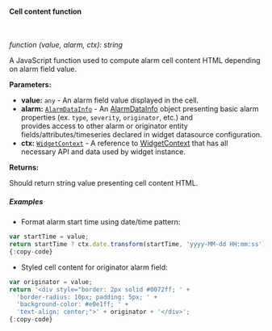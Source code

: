 #### Cell content function

<div class="divider"></div>
<br/>

*function (value, alarm, ctx): string*

A JavaScript function used to compute alarm cell content HTML depending on alarm field value.

**Parameters:**

<ul>
  <li><b>value:</b> <code>any</code> - An alarm field value displayed in the cell.
  </li>
  <li><b>alarm:</b> <code><a href="https://github.com/thingsboard/thingsboard/blob/e264f7b8ddff05bda85c4833bf497f47f447496e/ui-ngx/src/app/shared/models/alarm.models.ts#L108" target="_blank">AlarmDataInfo</a></code> - An 
            <a href="https://github.com/thingsboard/thingsboard/blob/e264f7b8ddff05bda85c4833bf497f47f447496e/ui-ngx/src/app/shared/models/alarm.models.ts#L108" target="_blank">AlarmDataInfo</a> object
            presenting basic alarm properties (ex. <code>type</code>, <code>severity</code>, <code>originator</code>, etc.) and <br> provides access to other alarm or originator entity fields/attributes/timeseries declared in widget datasource configuration.
  </li>
  <li><b>ctx:</b> <code><a href="https://github.com/thingsboard/thingsboard/blob/5bb6403407aa4898084832d6698aa9ea6d484889/ui-ngx/src/app/modules/home/models/widget-component.models.ts#L107" target="_blank">WidgetContext</a></code> - A reference to <a href="https://github.com/thingsboard/thingsboard/blob/5bb6403407aa4898084832d6698aa9ea6d484889/ui-ngx/src/app/modules/home/models/widget-component.models.ts#L107" target="_blank">WidgetContext</a> that has all necessary API 
     and data used by widget instance.
  </li>
</ul>

**Returns:**

Should return string value presenting cell content HTML.

<div class="divider"></div>

##### Examples

* Format alarm start time using date/time pattern:

```javascript
var startTime = value;
return startTime ? ctx.date.transform(startTime, 'yyyy-MM-dd HH:mm:ss') : '';
{:copy-code}
```

* Styled cell content for originator alarm field:

```javascript
var originator = value;
return '<div style="border: 2px solid #0072ff; ' +
  'border-radius: 10px; padding: 5px; ' +
  'background-color: #e0e1ff; ' +
  'text-align: center;">' + originator + '</div>';
{:copy-code}
```

<br>
<br>
